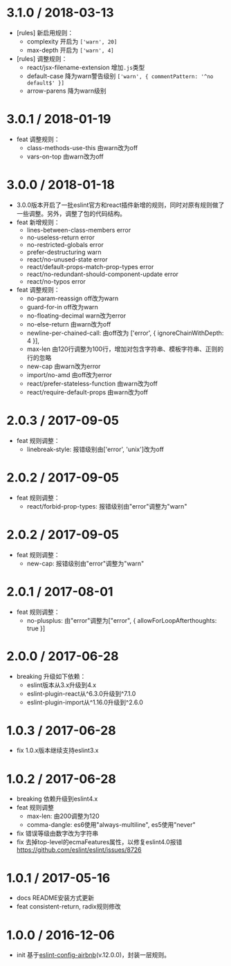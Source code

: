 3.1.0 / 2018-03-13
==================
- [rules] 新启用规则：
  - complexity 开启为 `['warn', 20]`
  - max-depth 开启为 `['warn', 4]`
- [rules] 调整规则：
  - react/jsx-filename-extension 增加`.js`类型
  - default-case 降为warn警告级别 `['warn', { commentPattern: '^no default$' }]`
  - arrow-parens 降为warn级别

3.0.1 / 2018-01-19
==================
- feat 调整规则：
  - class-methods-use-this 由warn改为off
  - vars-on-top 由warn改为off

3.0.0 / 2018-01-18
==================
- 3.0.0版本开启了一批eslint官方和react插件新增的规则，同时对原有规则做了一些调整。另外，调整了包的代码结构。
- feat 新增规则：
    - lines-between-class-members error
    - no-useless-return error
    - no-restricted-globals error
    - prefer-destructuring warn
    - react/no-unused-state error
    - react/default-props-match-prop-types error
    - react/no-redundant-should-component-update error
    - react/no-typos error
- feat 调整规则：
    - no-param-reassign off改为warn
    - guard-for-in off改为warn
    - no-floating-decimal warn改为error
    - no-else-return 由warn改为off
    - newline-per-chained-call: 由off改为 ['error', { ignoreChainWithDepth: 4 }],
    - max-len 由120行调整为100行，增加对包含字符串、模板字符串、正则的行的忽略
    - new-cap 由warn改为error
    - import/no-amd 由off改为error
    - react/prefer-stateless-function 由warn改为off
    - react/require-default-props 由warn改为off

2.0.3 / 2017-09-05
==================
- feat 规则调整：
    - linebreak-style: 报错级别由['error', 'unix']改为off

2.0.2 / 2017-09-05
==================
- feat 规则调整：
    - react/forbid-prop-types: 报错级别由"error"调整为"warn"

2.0.2 / 2017-09-05
==================
- feat 规则调整：
    - new-cap: 报错级别由"error"调整为"warn"

2.0.1 / 2017-08-01
==================
- feat 规则调整：
    - no-plusplus: 由"error"调整为["error", { allowForLoopAfterthoughts: true }]

2.0.0 / 2017-06-28
==================
- breaking 升级如下依赖：
    - eslint版本从3.x升级到4.x
    - eslint-plugin-react从^6.3.0升级到^7.1.0
    - eslint-plugin-import从^1.16.0升级到^2.6.0

1.0.3 / 2017-06-28
==================
- fix 1.0.x版本继续支持eslint3.x

1.0.2 / 2017-06-28
==================
- breaking 依赖升级到eslint4.x
- feat 规则调整
  - max-len: 由200调整为120
  - comma-dangle: es6使用"always-multiline", es5使用"never"
- fix 错误等级由数字改为字符串
- fix 去掉top-level的ecmaFeatures属性，以修复eslint4.0报错 https://github.com/eslint/eslint/issues/8726

1.0.1 / 2017-05-16
==================
- docs README安装方式更新
- feat consistent-return, radix规则修改

1.0.0 / 2016-12-06
==================
- init 基于[eslint-config-airbnb](https://www.npmjs.com/package/eslint-config-airbnb)(v.12.0.0)，封装一层规则。
